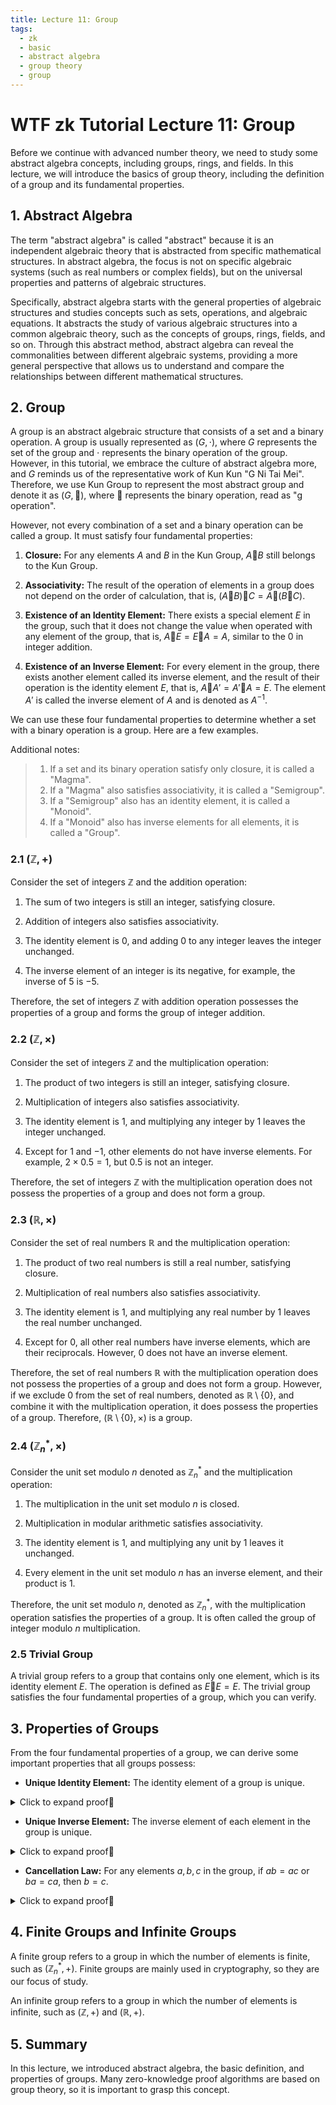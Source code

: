 ```yaml
---
title: Lecture 11: Group
tags:
  - zk
  - basic
  - abstract algebra
  - group theory
  - group
---
```


# WTF zk Tutorial Lecture 11: Group

Before we continue with advanced number theory, we need to study some abstract algebra concepts, including groups, rings, and fields. In this lecture, we will introduce the basics of group theory, including the definition of a group and its fundamental properties.

## 1. Abstract Algebra

The term "abstract algebra" is called "abstract" because it is an independent algebraic theory that is abstracted from specific mathematical structures. In abstract algebra, the focus is not on specific algebraic systems (such as real numbers or complex fields), but on the universal properties and patterns of algebraic structures.

Specifically, abstract algebra starts with the general properties of algebraic structures and studies concepts such as sets, operations, and algebraic equations. It abstracts the study of various algebraic structures into a common algebraic theory, such as the concepts of groups, rings, fields, and so on. Through this abstract method, abstract algebra can reveal the commonalities between different algebraic systems, providing a more general perspective that allows us to understand and compare the relationships between different mathematical structures.

## 2. Group

A group is an abstract algebraic structure that consists of a set and a binary operation. A group is usually represented as $(G, \cdot)$, where $G$ represents the set of the group and <span>$\cdot$</span> represents the binary operation of the group. However, in this tutorial, we embrace the culture of abstract algebra more, and $G$ reminds us of the representative work of Kun Kun "G Ni Tai Mei". Therefore, we use Kun Group to represent the most abstract group and denote it as $(G, 🐔)$, where 🐔 represents the binary operation, read as "g operation".

However, not every combination of a set and a binary operation can be called a group. It must satisfy four fundamental properties:

1. **Closure:** For any elements $A$ and $B$ in the Kun Group, $A🐔B$ still belongs to the Kun Group.

2. **Associativity:** The result of the operation of elements in a group does not depend on the order of calculation, that is, $(A🐔B)🐔C = A🐔(B🐔C)$.

3. **Existence of an Identity Element:** There exists a special element $E$ in the group, such that it does not change the value when operated with any element of the group, that is, $A🐔E=E🐔A=A$, similar to the $0$ in integer addition.

4. **Existence of an Inverse Element:** For every element in the group, there exists another element called its inverse element, and the result of their operation is the identity element $E$, that is, $A🐔A'=A'🐔A=E$. The element $A'$ is called the inverse element of $A$ and is denoted as $A^{-1}$.

We can use these four fundamental properties to determine whether a set with a binary operation is a group. Here are a few examples.

Additional notes:
> 1. If a set and its binary operation satisfy only closure, it is called a "Magma".
> 2. If a "Magma" also satisfies associativity, it is called a "Semigroup".
> 3. If a "Semigroup" also has an identity element, it is called a "Monoid".
> 4. If a "Monoid" also has inverse elements for all elements, it is called a "Group".

### 2.1 $(\mathbb{Z}, +)$

Consider the set of integers $\mathbb{Z}$ and the addition operation:

1. The sum of two integers is still an integer, satisfying closure.

2. Addition of integers also satisfies associativity.

3. The identity element is $0$, and adding $0$ to any integer leaves the integer unchanged.

4. The inverse element of an integer is its negative, for example, the inverse of $5$ is $-5$.

Therefore, the set of integers $\mathbb{Z}$ with addition operation possesses the properties of a group and forms the group of integer addition.

### 2.2 $(\mathbb{Z}, \times)$

Consider the set of integers $\mathbb{Z}$ and the multiplication operation:

1. The product of two integers is still an integer, satisfying closure.

2. Multiplication of integers also satisfies associativity.

3. The identity element is $1$, and multiplying any integer by $1$ leaves the integer unchanged.

4. Except for $1$ and $-1$, other elements do not have inverse elements. For example, $2 \times 0.5 = 1$, but $0.5$ is not an integer.

Therefore, the set of integers $\mathbb{Z}$ with the multiplication operation does not possess the properties of a group and does not form a group.

### 2.3 $(\mathbb{R}, \times)$

Consider the set of real numbers $\mathbb{R}$ and the multiplication operation:

1. The product of two real numbers is still a real number, satisfying closure.

2. Multiplication of real numbers also satisfies associativity.

3. The identity element is $1$, and multiplying any real number by $1$ leaves the real number unchanged.

4. Except for $0$, all other real numbers have inverse elements, which are their reciprocals. However, $0$ does not have an inverse element.

Therefore, the set of real numbers $\mathbb{R}$ with the multiplication operation does not possess the properties of a group and does not form a group. However, if we exclude $0$ from the set of real numbers, denoted as $\mathbb{R} \setminus \{0\}$, and combine it with the multiplication operation, it does possess the properties of a group. Therefore, $(\mathbb{R}\setminus \{0\}, \times)$ is a group.

### 2.4 $(\mathbb{Z}_n^*, \times)$

Consider the unit set modulo $n$ denoted as $\mathbb{Z}_n^*$ and the multiplication operation:

1. The multiplication in the unit set modulo $n$ is closed.

2. Multiplication in modular arithmetic satisfies associativity.

3. The identity element is $1$, and multiplying any unit by $1$ leaves it unchanged.

4. Every element in the unit set modulo $n$ has an inverse element, and their product is $1$.

Therefore, the unit set modulo $n$, denoted as $\mathbb{Z}_n^*$, with the multiplication operation satisfies the properties of a group. It is often called the group of integer modulo $n$ multiplication.

### 2.5 Trivial Group

A trivial group refers to a group that contains only one element, which is its identity element $E$. The operation is defined as $E🐔E=E$. The trivial group satisfies the four fundamental properties of a group, which you can verify.

## 3. Properties of Groups

From the four fundamental properties of a group, we can derive some important properties that all groups possess:

- **Unique Identity Element:** The identity element of a group is unique.

<details><summary>Click to expand proof👀</summary>

We use proof by contradiction. First, assume that the group $(G, 🐔)$ has two identity elements $E$ and $E'$. According to the definition of the identity element, the product of the identity element with any element is equal to itself, that is, $E🐔E'=E=E'$ (which can be understood as $E$ right🐔identity element $E'$ equals $E$, or $E'$ left🐔identity element $E$ equals $E'$), which means $E=E'$. This leads to a contradiction. Therefore, the identity element in a group is unique.

Proof complete.

</details>

- **Unique Inverse Element:** The inverse element of each element in the group is unique.

<details><summary>Click to expand proof👀</summary>

We use proof by contradiction. Suppose the group $(G, 🐔)$ has an element $A$ with two distinct inverse elements $B$ and $C$, namely $A🐔B=E$ and $A🐔C=E$. By multiplying both sides of $A🐔B=E$ by $C$, we have $C🐔A🐔B=E🐔C$. Since $C🐔A=E$, the equation can be simplified to $E🐔B=E🐔C$. According to the definition of the identity element, any element operated by the identity element is equal to itself. Therefore, we have $B=C$, which contradicts our assumption. Thus, the inverse element of each element in a group is unique.

Proof complete.

</details>

- **Cancellation Law:** For any elements $a, b, c$ in the group, if $ab = ac$ or $ba = ca$, then $b = c$.

<details><summary>Click to expand proof👀</summary>

We can multiply both sides of $ab = ac$ by the inverse element of $a$ on the left to obtain $b=c$.

Similarly, in the case of $ba = ca$, we can multiply both sides by the inverse element of $a$ on the right to obtain $b=c$.

Proof complete.
 
</details>

## 4. Finite Groups and Infinite Groups

A finite group refers to a group in which the number of elements is finite, such as $(\mathbb{Z}_n^*, +)$. Finite groups are mainly used in cryptography, so they are our focus of study.

An infinite group refers to a group in which the number of elements is infinite, such as $(\mathbb{Z}, +)$ and $(\mathbb{R},+)$.

## 5. Summary

In this lecture, we introduced abstract algebra, the basic definition, and properties of groups. Many zero-knowledge proof algorithms are based on group theory, so it is important to grasp this concept.